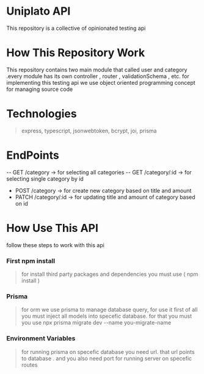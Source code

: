 # Uniplato API

This repository is a collective of opinionated testing api

# How This Repository Work

This repository contains two main module that called user and category .every module has its own controller , router , validationSchema , etc. for implementing this testing api we use object oriented programming concept for managing source code

# Technologies

> express,
> typescript,
> jsonwebtoken,
> bcrypt,
> joi,
> prisma

# EndPoints
-- GET /category -> for selecting all categories
-- GET /category/:id -> for selecting single category by id
- POST /category -> for create new category based on title and amount
- PATCH /category/:id -> for updating title and amount of category based on id

# How Use This API

follow these steps to work with this api

### First npm install

> for install third party packages and dependencies you must use ( npm install )

### Prisma

> for orm we use prisma to manage database query, for use it first of all you must inject all models into specefic database. for that you must you use npx prisma migrate dev --name you-migrate-name

### Environment Variables

> for running prisma on specefic database you need url. that url points to database . and you also need port for running server on specefic routes
